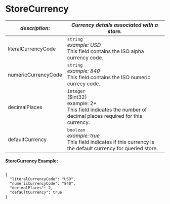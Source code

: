 
# StoreCurrency

| *description*: | *Currency details associated with a store.*|
|----|----|
| literalCurrencyCode |    ``` string ```  <br/> *example: USD* <br/> This field contains the ISO alpha currency code.|
| numericCurrencyCode |    ``` string ```  <br/> *example: 840* <br/> This field contains the ISO numeric currecy code.|
| decimalPlaces |    ``` integer ```  <br/> ($int32) <br/> example: 2* <br/> This field indicates the number of decimal places required for this currency.|
| defaultCurrency |    ``` boolean ```  <br/> *example: true* <br/> This field indicates if this currency is the default currency for queried store.|

**StoreCurrency Example:**

```{r}

{
  "literalCurrencyCode": "USD",
  "numericCurrencyCode": "840",
  "decimalPlaces": 2,
  "defaultCurrency": true
}
```  





